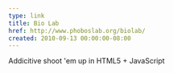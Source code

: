 ```yaml
---
type: link
title: Bio Lab
href: http://www.phoboslab.org/biolab/
created: 2010-09-13 00:00:00-08:00
---
```

Addicitive shoot 'em up in HTML5 + JavaScript
